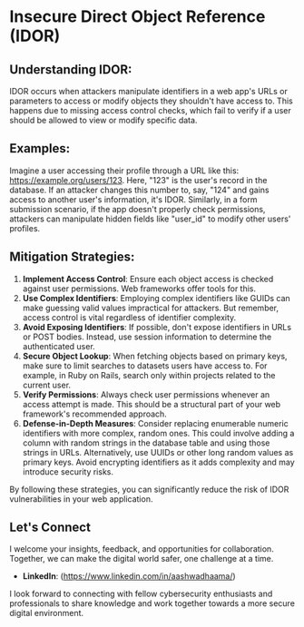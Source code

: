 # Insecure Direct Object Reference (IDOR)

## Understanding IDOR:

IDOR occurs when attackers manipulate identifiers in a web app's URLs or parameters to access or modify objects they shouldn't have access to. This happens due to missing access control checks, which fail to verify if a user should be allowed to view or modify specific data.

## Examples:

Imagine a user accessing their profile through a URL like this: https://example.org/users/123. Here, "123" is the user's record in the database. If an attacker changes this number to, say, "124" and gains access to another user's information, it's IDOR. Similarly, in a form submission scenario, if the app doesn't properly check permissions, attackers can manipulate hidden fields like "user_id" to modify other users' profiles.

## Mitigation Strategies:

1. **Implement Access Control**: Ensure each object access is checked against user permissions. Web frameworks offer tools for this.
2. **Use Complex Identifiers**: Employing complex identifiers like GUIDs can make guessing valid values impractical for attackers. But remember, access control is vital regardless of identifier complexity.
3. **Avoid Exposing Identifiers**: If possible, don't expose identifiers in URLs or POST bodies. Instead, use session information to determine the authenticated user.
4. **Secure Object Lookup**: When fetching objects based on primary keys, make sure to limit searches to datasets users have access to. For example, in Ruby on Rails, search only within projects related to the current user.
5. **Verify Permissions**: Always check user permissions whenever an access attempt is made. This should be a structural part of your web framework's recommended approach.
6. **Defense-in-Depth Measures**: Consider replacing enumerable numeric identifiers with more complex, random ones. This could involve adding a column with random strings in the database table and using those strings in URLs. Alternatively, use UUIDs or other long random values as primary keys. Avoid encrypting identifiers as it adds complexity and may introduce security risks.

By following these strategies, you can significantly reduce the risk of IDOR vulnerabilities in your web application.

## Let's Connect

I welcome your insights, feedback, and opportunities for collaboration. Together, we can make the digital world safer, one challenge at a time.

- **LinkedIn**: (https://www.linkedin.com/in/aashwadhaama/)

I look forward to connecting with fellow cybersecurity enthusiasts and professionals to share knowledge and work together towards a more secure digital environment.
